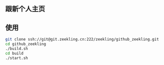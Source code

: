 ## 跟新个人主页

## 使用

```sh
git clone ssh://git@git.zeekling.cn:222/zeekling/github_zeekling.git
cd github_zeekling
./build.sh
cd build
./start.sh
```
